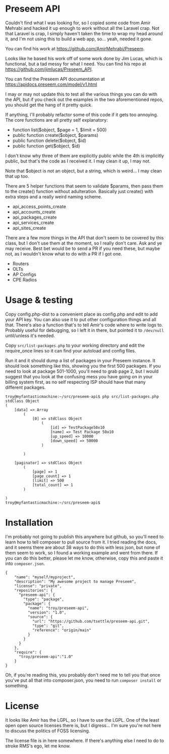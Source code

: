 # Preseem API

Couldn't find what I was looking for, so I copied some code from Amir Mehrabi and hacked it up enough to work without all the Laravel crap.  Not that Laravel is crap, I simply haven't taken the time to wrap my head around it, and I'm not using this to build a web app, so... yeah, needed it gone.

You can find his work at https://github.com/AmirMehrabi/Preseem.

Looks like he based his work off of some work done by Jim Lucas, which is functional, but a tad messy for what I need.  You can find his repo at https://github.com/jimlucas/Preseem_API.

You can find the Preseem API documentation at https://apidocs.preseem.com/model/v1.html

I may or may not update this to test all the various things you can do with the API, but if you check out the examples in the two aforementioned repos, you should get the hang of it pretty quick.

If anything, I'll probably refactor some of this code if it gets too annoying.  The core functions are all pretty self explanatory:
 - function list($object, $page = 1, $limit = 500)
 - public function create($object, $params)
 - public function delete($object, $id)
 - public function get($object, $id)

I don't know why three of them are explicitly public while the 4th is implicitly public, but that's the code as I received it.  I may clean it up, I may not.

Note that $object is not an object, but a string, which is weird... I may clean that up too.

There are 5 helper functions that seem to validate $params, then pass them to the create() function without adulteration.  Basically just create() with extra steps and a really weird naming scheme.
 - api_access_points_create
 - api_accounts_create
 - api_packages_create
 - api_services_create
 - api_sites_create

There are a few more things in the API that don't seem to be covered by this class, but I don't use them at the moment, so I really don't care.  Ask and ye may receive.  Best bet would be to send a PR if you need these, but maybe not, as I wouldn't know what to do with a PR if I got one.

 - Routers
 - OLTs
 - AP Configs
 - CPE Radios

# Usage & testing

Copy config.php-dist to a convenient place as config.php and edit to add your API key.  You can also use it to put other configuration things and all that.  There's also a function that's to tell Amir's code where to write logs to.  Probably useful for debugging, so I left it in there, but pointed it to `/dev/null` until/unless it's needed.

Copy `src/list-packages.php` to your working directory and edit the require_once lines so it can find your autoload and config files.

Run it and it should dump a list of packages in your Preseem instance.  It should look something like this, showing you the first 500 packages.  If you need to look at package 501-1000, you'll need to grab page 2, but I would suggest that you look at the confusing mess you have going on in your billing system first, as no self respecting ISP should have that many different packages.


```
troy@myfantasticmachine:~/src/preseem-api$ php src/list-packages.php
stdClass Object
(
    [data] => Array
        (
            [0] => stdClass Object
                (
                    [id] => TestPackage50x10
                    [name] => Test Package 50x10
                    [up_speed] => 10000
                    [down_speed] => 50000
                )

        )

    [paginator] => stdClass Object
        (
            [page] => 1
            [page_count] => 1
            [limit] => 500
            [total_count] => 1
        )

)
troy@myfantasticmachine:~/src/preseem-api$
```


# Installation

I'm probably not going to publish this anywhere but github, so you'll need to learn how to tell composer to pull source from it.  I tried reading the docs, and it seems there are about 38 ways to do this with less json, but none of them seem to work, so I found a working example and went from there.  If you can do this better, please let me know, otherwise, copy this and paste it into `composer.json`.

```
{
    "name": "myself/myproject",
    "description": "My awesome project to manage Preseem",
    "license": "private",
    "repositories": {
      "preseem-api": {
        "type": "package",
        "package": {
          "name": "troy/preseem-api",
          "version": "1.0",
          "source": {
            "url": "https://github.com/tsettle/preseem-api.git",
            "type": "git",
            "reference": "origin/main"
          }
        }
      }
    },
    "require": {
      "troy/preseem-api":"1.0"
    }
}
```

Oh, if you're reading this, you probably don't need me to tell you that once you've put all that into composer.json, you need to run `composer install` or something.

# License
It looks like Amir has the LGPL, so I have to use the LGPL. One of the least open open source licenses there is, but I digress... I'm sure you're not here to discuss the politics of FOSS licensing.

The license file is in here somewhere.  If there's anything else I need to do to stroke RMS's ego, let me know.
